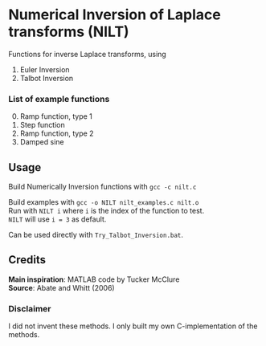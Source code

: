 # Numerical Inversion of Laplace transforms (__NILT__)
Functions for inverse Laplace transforms, using  
1. Euler Inversion  
2. Talbot Inversion  

### List of example functions
0. Ramp function, type 1
1. Step function
2. Ramp function, type 2
3. Damped sine

## Usage
Build Numerically Inversion functions with `gcc -c nilt.c`  

Build examples with `gcc -o NILT nilt_examples.c nilt.o`  
Run with `NILT i` where `i` is the index of the function to test.  
`NILT` will use `i = 3` as default.

Can be used directly with `Try_Talbot_Inversion.bat`.  

## Credits
**Main inspiration**: MATLAB code by Tucker McClure  
**Source**: Abate and Whitt (2006)

### Disclaimer
I did not invent these methods. I only built my own C-implementation of the methods.